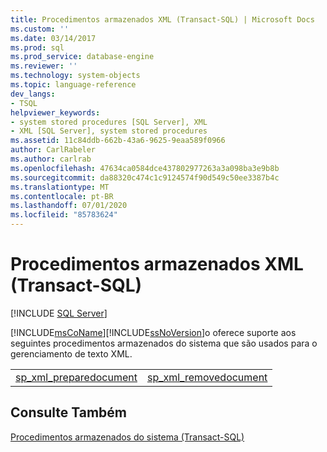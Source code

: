 ```yaml
---
title: Procedimentos armazenados XML (Transact-SQL) | Microsoft Docs
ms.custom: ''
ms.date: 03/14/2017
ms.prod: sql
ms.prod_service: database-engine
ms.reviewer: ''
ms.technology: system-objects
ms.topic: language-reference
dev_langs:
- TSQL
helpviewer_keywords:
- system stored procedures [SQL Server], XML
- XML [SQL Server], system stored procedures
ms.assetid: 11c84ddb-662b-43a6-9625-9eaa589f0966
author: CarlRabeler
ms.author: carlrab
ms.openlocfilehash: 47634ca0584dce437802977263a3a098ba3e9b8b
ms.sourcegitcommit: da88320c474c1c9124574f90d549c50ee3387b4c
ms.translationtype: MT
ms.contentlocale: pt-BR
ms.lasthandoff: 07/01/2020
ms.locfileid: "85783624"
---
```

# <a name="xml-stored-procedures-transact-sql"></a>Procedimentos armazenados XML (Transact-SQL)
[!INCLUDE [SQL Server](../../includes/applies-to-version/sqlserver.md)]

  [!INCLUDE[msCoName](../../includes/msconame-md.md)][!INCLUDE[ssNoVersion](../../includes/ssnoversion-md.md)]o oferece suporte aos seguintes procedimentos armazenados do sistema que são usados para o gerenciamento de texto XML.  
  
|||  
|-|-|  
|[sp_xml_preparedocument](../../relational-databases/system-stored-procedures/sp-xml-preparedocument-transact-sql.md)|[sp_xml_removedocument](../../relational-databases/system-stored-procedures/sp-xml-removedocument-transact-sql.md)|  
  
## <a name="see-also"></a>Consulte Também  
 [Procedimentos armazenados do sistema &#40;Transact-SQL&#41;](../../relational-databases/system-stored-procedures/system-stored-procedures-transact-sql.md)  
  
  
